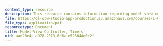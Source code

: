 ```yaml
---
content_type: resource
description: This resource contains information regarding model-view-controller, timers.
file: https://ol-ocw-studio-app-production.s3.amazonaws.com/courses/1-00-introduction-to-computers-and-engineering-problem-solving-spring-2012/aad20e4da97820736d6ae523044e0c2f_MIT1_00S12_Lec_20.pdf
file_type: application/pdf
resourcetype: Document
title: Model-View-Controller, Timers
uid: aad20e4d-a978-2073-6d6a-e523044e0c2f
---
```

